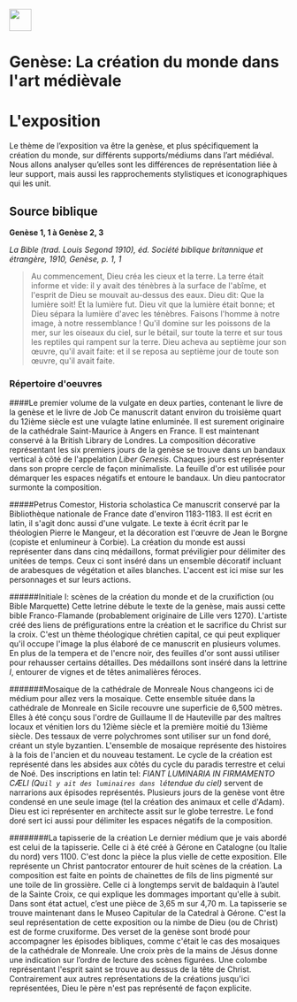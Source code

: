 <a href="https://juncture-digital.org"><img src="https://raw.githubusercontent.com/digitalArtHistory/recits-numeriques/main/images/btn_juncture.svg" style="height:40px"></a>

<param ve-config 
       title="depart" 
       banner="https://media.getty.edu/museum/images/web/download/00305401.jpg" 
       layout="vertical">

# Genèse: La création du monde dans l'art médièvale

# L'exposition
Le thème de l’exposition va être la genèse, et plus spécifiquement la création du monde,
sur différents supports/médiums dans l’art médiéval. Nous allons analyser qu’elles sont
les différences de représentation liée à leur support, mais aussi les rapprochements
stylistiques et iconographiques qui les unit.

## Source biblique

**Genèse 1, 1 à Genèse 2, 3**

*La Bible (trad. Louis Segond 1910), éd. Société biblique britannique et étrangère, 1910, Genèse, p. 1, 1*

>Au commencement, Dieu créa les cieux et la terre. La terre était informe et vide: il y avait des ténèbres à la surface de l'abîme, et l'esprit de Dieu se mouvait au-dessus des eaux. Dieu dit: Que la lumière soit! Et la lumière fut. Dieu vit que la lumière était bonne; et Dieu sépara la lumière d'avec les ténèbres. Faisons l'homme à notre image, à notre ressemblance ! Qu'il domine sur les poissons de la mer, sur les oiseaux du ciel, sur le bétail, sur toute la terre et sur tous les reptiles qui rampent sur la terre. Dieu acheva au septième jour son œuvre, qu'il avait faite: et il se reposa au septième jour de toute son œuvre, qu'il avait faite.



### Répertoire d'oeuvres

####Le premier volume de la vulgate en deux parties, contenant le livre de la genèse et le livre de Job
Ce manuscrit datant environ du troisième quart du 12ième siècle est une vulagte latine enluminée. Il est surement originaire de la cathédrale Saint-Maurice à Angers en France. Il est maintenant conservé à la British Library de Londres. La composition décorative représentant les six premiers jours de la genèse se trouve dans un bandaux vertical à côté de l'appelation *Liber Genesis*. Chaques jours est représenter dans son propre cercle de façon minimaliste. La feuille d'or est utilisée pour démarquer les espaces négatifs et entoure le bandaux. Un dieu pantocrator surmonte la composition.
<param ve-image
  manifest="https://api.bl.uk/metadata/iiif/ark:/81055/vdc_100059311452.0x000001/manifest.json" 
       seq="8" /


#####Petrus Comestor, Historia scholastica
Ce manuscrit conservé par la Bibliothèque nationale de France date d'environ 1183-1183. Il est écrit en latin, il s'agit donc aussi d'une vulgate. Le texte à écrit écrit par le théologien Pierre le Mangeur, et la décoration est l'œuvre de Jean le Borgne (copiste et enlumineur à Corbie). La création du monde est aussi représenter dans dans cinq médaillons, format préviligier pour délimiter des unitées de temps. Ceux ci sont inséré dans un ensemble décoratif incluant de arabesques de végétation et ailes blanches. L'accent est ici mise sur les personnages et sur leurs actions.
<param ve-image
  manifest="https://manuscrits-france-angleterre.org/iiif/ark:/12148/btv1b10543247v/manifest.json" 
  seq="12" /
  
  
######Initiale I: scènes de la création du monde et de la cruxifiction (ou Bible Marquette)
Cette letrine débute le texte de la genèse, mais aussi cette bible Franco-Flamande (probablement originaire de Lille vers 1270). L'artiste créé des liens de préfigurations entre la création et le sacrifice du Christ sur la croix. C'est un thème théologique chrétien capital, ce qui peut expliquer qu'il occupe l'image la plus élaboré de ce manuscrit en plusieurs volumes. En plus de la tempera et de l'encre noir, des feuilles d'or sont aussi utiliser pour rehausser certains détailles. Des médaillons sont inséré dans la lettrine *I*, entourer de vignes et de têtes animalières féroces. 
<param ve-graphic 
  url="https://media.getty.edu/museum/images/web/download/00305401.jpg" /


#######Mosaique de la cathédrale de Monreale
Nous changeons ici de médium pour allez vers la mosaique. Cette ensemble située dans la cathédrale de Monreale en Sicile recouvre une superficie de 6,500 mètres. Elles à été conçu sous l'ordre de Guillaume II de Hauteville par des maîtres locaux et vénitien lors du 12ième siècle et la première moitié du 13ième siècle. Des tessaux de verre polychromes sont utiliser sur un fond doré, créant un style byzantien. L'ensemble de mosaique représente des histoires à la fois de l'ancien et du nouveau testament. Le cycle de la création est représenté dans les absides aux côtés du cycle du paradis terrestre et celui de Noé. Des inscriptions en latin tel: *FIANT LUMINARIA IN FIRMAMENTO CÆLI (Qu`il y ait des luminaires dans l`étendue du ciel)* servent de narrarions aux épisodes représentés. Plusieurs jours de la genèse vont être condensé en une seule image (tel la création des animaux et celle d'Adam). Dieu est ici représenter en architecte assit sur le globe terrestre. Le fond doré sert ici aussi pour délimiter les espaces négatifs de la composition.
<param ve-graphic 
  url="<param ve-graphic 
  url="https://media.getty.edu/museum/images/web/download/00305401.jpg" /
  
  
########La tapisserie de la création
Le dernier médium que je vais abordé est celui de la tapisserie. Celle ci à été créé à Gérone en Catalogne (ou Italie du nord) vers 1100. C'est donc la pièce la plus vielle de cette exposition. Elle représente un Christ pantocrator entourer de huit scènes de la création. La composition est faite en points de chainettes de fils de lins pigmenté sur une toile de lin grossière. Celle ci à longtemps servit de baldaquin à l’autel de la Sainte Croix, ce qui explique les dommages important qu'elle à subit. Dans sont état actuel, c’est une pièce de 3,65 m sur 4,70 m. La tapisserie se trouve maintenant dans le Museo Capitular de la Catedral à Gérone. C'est la seul représentation de cette exposition ou la nimbe de Dieu (ou de Christ) est de forme cruxiforme. Des verset de la genèse sont brodé pour accompagner les épisodes bibliques, comme c'était le cas des mosaiques de la cathédrale de Monreale. Une croix près de la mains de Jésus donne une indication sur l’ordre de lecture des scènes figurées. Une colombe représentant l'esprit saint se trouve au dessus de la tête de Christ. Contrairement aux autres représentations de la créations jusqu'ici représentées, Dieu le père n'est pas représenté de façon explicite.
<param ve-graphic 
  url="<param ve-graphic 
  url="https://upload.wikimedia.org/wikipedia/commons/thumb/e/ec/Tap%C3%ADs_de_la_Creaci%C3%B3-_Tap%C3%ADs_restaurat._Anvers.jpg/1920px-Tap%C3%ADs_de_la_Creaci%C3%B3-_Tap%C3%ADs_restaurat._Anvers.jpg" /
       
       




